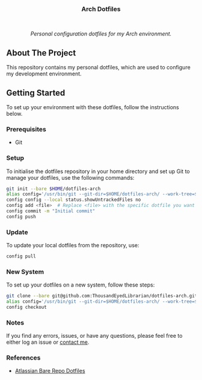 <h3 align="center">Arch Dotfiles</h3>
<br>
<p align="center"><i>Personal configuration dotfiles for my Arch environment. </i></p>

## About The Project

This repository contains my personal dotfiles, which are used to configure my development environment.

## Getting Started

To set up your environment with these dotfiles, follow the instructions below.

### Prerequisites

- Git

### Setup

To initialise the dotfiles repository in your home directory and set up Git to manage your dotfiles, use the following commands:

```bash
git init --bare $HOME/dotfiles-arch
alias config='/usr/bin/git --git-dir=$HOME/dotfiles-arch/ --work-tree=$HOME'
config config --local status.showUntrackedFiles no
config add <file>  # Replace <file> with the specific dotfile you want to track
config commit -m "Initial commit"
config push
```

### Update

To update your local dotfiles from the repository, use:

```bash
config pull
```

### New System

To set up your dotfiles on a new system, follow these steps:

```bash
git clone --bare git@github.com:ThousandEyedLibrarian/dotfiles-arch.git $HOME/dotfiles-arch
alias config='/usr/bin/git --git-dir=$HOME/dotfiles-arch/ --work-tree=$HOME'
config checkout
```

### Notes

If you find any errors, issues, or have any questions, please feel free to either log an issue or [contact me](mailto:carterfs@proton.me).

### References

- [Atlassian Bare Repo Dotfiles](https://www.atlassian.com/git/tutorials/dotfiles)

